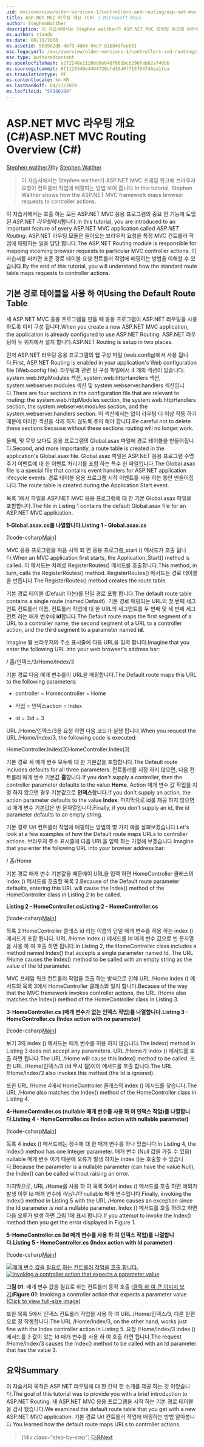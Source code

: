 ```yaml
---
uid: mvc/overview/older-versions-1/controllers-and-routing/asp-net-mvc-routing-overview-cs
title: ASP.NET MVC 라우팅 개요 (C#) | Microsoft Docs
author: StephenWalther
description: 이 자습서에서는 Stephen walther가 ASP.NET MVC 프레임 워크에 브라우저 요청이 컨트롤러 작업에 매핑하는 방법 보여 줍니다.
ms.author: riande
ms.date: 08/19/2008
ms.assetid: 5b39d2d5-4bf9-4d04-94c7-81b84dfeeb31
msc.legacyurl: /mvc/overview/older-versions-1/controllers-and-routing/asp-net-mvc-routing-overview-cs
msc.type: authoredcontent
ms.openlocfilehash: e2f2246e2126bd6e648f861bcb296fab62a748bb
ms.sourcegitcommit: 0f1119340e4464720cfd16d0ff15764746ea1fea
ms.translationtype: MT
ms.contentlocale: ko-KR
ms.lasthandoff: 04/17/2019
ms.locfileid: "59380108"
---
```

# <a name="aspnet-mvc-routing-overview-c"></a><span data-ttu-id="cdda2-103">ASP.NET MVC 라우팅 개요(C#)</span><span class="sxs-lookup"><span data-stu-id="cdda2-103">ASP.NET MVC Routing Overview (C#)</span></span>

<span data-ttu-id="cdda2-104">[Stephen walther가](https://github.com/StephenWalther)</span><span class="sxs-lookup"><span data-stu-id="cdda2-104">by [Stephen Walther](https://github.com/StephenWalther)</span></span>

> <span data-ttu-id="cdda2-105">이 자습서에서는 Stephen walther가 ASP.NET MVC 프레임 워크에 브라우저 요청이 컨트롤러 작업에 매핑하는 방법 보여 줍니다.</span><span class="sxs-lookup"><span data-stu-id="cdda2-105">In this tutorial, Stephen Walther shows how the ASP.NET MVC framework maps browser requests to controller actions.</span></span>


<span data-ttu-id="cdda2-106">이 자습서에서는 호출 하는 모든 ASP.NET MVC 응용 프로그램의 중요 한 기능에 도입 된 *ASP.NET 라우팅에서*합니다.</span><span class="sxs-lookup"><span data-stu-id="cdda2-106">In this tutorial, you are introduced to an important feature of every ASP.NET MVC application called *ASP.NET Routing*.</span></span> <span data-ttu-id="cdda2-107">ASP.NET 라우팅 모듈은 들어오는 브라우저 요청을 특정 MVC 컨트롤러 작업에 매핑하는 일을 담당 합니다.</span><span class="sxs-lookup"><span data-stu-id="cdda2-107">The ASP.NET Routing module is responsible for mapping incoming browser requests to particular MVC controller actions.</span></span> <span data-ttu-id="cdda2-108">이 자습서를 마치면 표준 경로 테이블 요청 컨트롤러 작업에 매핑하는 방법을 이해할 수 있습니다.</span><span class="sxs-lookup"><span data-stu-id="cdda2-108">By the end of this tutorial, you will understand how the standard route table maps requests to controller actions.</span></span>

## <a name="using-the-default-route-table"></a><span data-ttu-id="cdda2-109">기본 경로 테이블을 사용 하 여</span><span class="sxs-lookup"><span data-stu-id="cdda2-109">Using the Default Route Table</span></span>

<span data-ttu-id="cdda2-110">새 ASP.NET MVC 응용 프로그램을 만들 때 응용 프로그램이 ASP.NET 라우팅을 사용 하도록 이미 구성 됩니다.</span><span class="sxs-lookup"><span data-stu-id="cdda2-110">When you create a new ASP.NET MVC application, the application is already configured to use ASP.NET Routing.</span></span> <span data-ttu-id="cdda2-111">ASP.NET 라우팅이 두 위치에서 설치 합니다.</span><span class="sxs-lookup"><span data-stu-id="cdda2-111">ASP.NET Routing is setup in two places.</span></span>

<span data-ttu-id="cdda2-112">먼저 ASP.NET 라우팅 응용 프로그램의 웹 구성 파일 (web.config)에서 사용 됩니다.</span><span class="sxs-lookup"><span data-stu-id="cdda2-112">First, ASP.NET Routing is enabled in your application's Web configuration file (Web.config file).</span></span> <span data-ttu-id="cdda2-113">라우팅과 관련 된 구성 파일에서 4 개의 섹션이 있습니다: system.web.httpModules 섹션, system.web.httpHandlers 섹션, system.webserver.modules 섹션 및 system.webserver.handlers 섹션입니다.</span><span class="sxs-lookup"><span data-stu-id="cdda2-113">There are four sections in the configuration file that are relevant to routing: the system.web.httpModules section, the system.web.httpHandlers section, the system.webserver.modules section, and the system.webserver.handlers section.</span></span> <span data-ttu-id="cdda2-114">이 섹션에서는 없이 라우팅 더 이상 작동 하기 때문에 이러한 섹션을 삭제 하지 않도록 주의 해야 합니다.</span><span class="sxs-lookup"><span data-stu-id="cdda2-114">Be careful not to delete these sections because without these sections routing will no longer work.</span></span>

<span data-ttu-id="cdda2-115">둘째, 및 무엇 보다도 응용 프로그램의 Global.asax 파일에 경로 테이블을 만들어집니다.</span><span class="sxs-lookup"><span data-stu-id="cdda2-115">Second, and more importantly, a route table is created in the application's Global.asax file.</span></span> <span data-ttu-id="cdda2-116">Global.asax 파일은 ASP.NET 응용 프로그램 수명 주기 이벤트에 대 한 이벤트 처리기를 포함 하는 특수 한 파일입니다.</span><span class="sxs-lookup"><span data-stu-id="cdda2-116">The Global.asax file is a special file that contains event handlers for ASP.NET application lifecycle events.</span></span> <span data-ttu-id="cdda2-117">경로 테이블 응용 프로그램 시작 이벤트를 사용 하는 동안 만들어집니다.</span><span class="sxs-lookup"><span data-stu-id="cdda2-117">The route table is created during the Application Start event.</span></span>

<span data-ttu-id="cdda2-118">목록 1에서 파일을 ASP.NET MVC 응용 프로그램에 대 한 기본 Global.asax 파일을 포함합니다.</span><span class="sxs-lookup"><span data-stu-id="cdda2-118">The file in Listing 1 contains the default Global.asax file for an ASP.NET MVC application.</span></span>

<span data-ttu-id="cdda2-119">**1-Global.asax.cs를 나열합니다.**</span><span class="sxs-lookup"><span data-stu-id="cdda2-119">**Listing 1 - Global.asax.cs**</span></span>

[!code-csharp[Main](asp-net-mvc-routing-overview-cs/samples/sample1.cs)]

<span data-ttu-id="cdda2-120">MVC 응용 프로그램을 처음 시작 되 면 응용 프로그램\_start () 메서드가 호출 됩니다.</span><span class="sxs-lookup"><span data-stu-id="cdda2-120">When an MVC application first starts, the Application\_Start() method is called.</span></span> <span data-ttu-id="cdda2-121">이 메서드는 차례로 RegisterRoutes() 메서드를 호출합니다.</span><span class="sxs-lookup"><span data-stu-id="cdda2-121">This method, in turn, calls the RegisterRoutes() method.</span></span> <span data-ttu-id="cdda2-122">RegisterRoutes() 메서드는 경로 테이블을 만듭니다.</span><span class="sxs-lookup"><span data-stu-id="cdda2-122">The RegisterRoutes() method creates the route table.</span></span>

<span data-ttu-id="cdda2-123">기본 경로 테이블 (Default 라는)를 단일 경로 포함 합니다.</span><span class="sxs-lookup"><span data-stu-id="cdda2-123">The default route table contains a single route (named Default).</span></span> <span data-ttu-id="cdda2-124">기본 경로 매핑되는 URL의 첫 번째 세그먼트 컨트롤러 이름, 컨트롤러 작업에 대 한 URL의 세그먼트를 두 번째 및 세 번째 세그먼트 라는 매개 변수에 **id**합니다.</span><span class="sxs-lookup"><span data-stu-id="cdda2-124">The Default route maps the first segment of a URL to a controller name, the second segment of a URL to a controller action, and the third segment to a parameter named **id**.</span></span>

<span data-ttu-id="cdda2-125">Imagine 웹 브라우저의 주소 표시줄에 다음 URL을 입력 합니다.</span><span class="sxs-lookup"><span data-stu-id="cdda2-125">Imagine that you enter the following URL into your web browser's address bar:</span></span>

<span data-ttu-id="cdda2-126">/ 홈/인덱스/3</span><span class="sxs-lookup"><span data-stu-id="cdda2-126">/Home/Index/3</span></span>

<span data-ttu-id="cdda2-127">기본 경로 다음 매개 변수를이 URL을 매핑합니다.</span><span class="sxs-lookup"><span data-stu-id="cdda2-127">The Default route maps this URL to the following parameters:</span></span>

- <span data-ttu-id="cdda2-128">controller = Home</span><span class="sxs-lookup"><span data-stu-id="cdda2-128">controller = Home</span></span>

- <span data-ttu-id="cdda2-129">작업 = 인덱스</span><span class="sxs-lookup"><span data-stu-id="cdda2-129">action = Index</span></span>

- <span data-ttu-id="cdda2-130">id = 3</span><span class="sxs-lookup"><span data-stu-id="cdda2-130">id = 3</span></span>

<span data-ttu-id="cdda2-131">URL /Home/인덱스/3을 요청 하면 다음 코드가 실행 됩니다.</span><span class="sxs-lookup"><span data-stu-id="cdda2-131">When you request the URL /Home/Index/3, the following code is executed:</span></span>

<span data-ttu-id="cdda2-132">HomeController.Index(3)</span><span class="sxs-lookup"><span data-stu-id="cdda2-132">HomeController.Index(3)</span></span>

<span data-ttu-id="cdda2-133">기본 경로 세 매개 변수 모두에 대 한 기본값을 포함합니다.</span><span class="sxs-lookup"><span data-stu-id="cdda2-133">The Default route includes defaults for all three parameters.</span></span> <span data-ttu-id="cdda2-134">컨트롤러를 지정 하지 않으면, 다음 컨트롤러 매개 변수 기본값 **홈**합니다.</span><span class="sxs-lookup"><span data-stu-id="cdda2-134">If you don't supply a controller, then the controller parameter defaults to the value **Home**.</span></span> <span data-ttu-id="cdda2-135">Action 매개 변수 값 작업을 지정 하지 않으면 경우 기본값으로 **인덱스**합니다.</span><span class="sxs-lookup"><span data-stu-id="cdda2-135">If you don't supply an action, the action parameter defaults to the value **Index**.</span></span> <span data-ttu-id="cdda2-136">마지막으로 id를 제공 하지 않으면 id 매개 변수 기본값은 빈 문자열입니다.</span><span class="sxs-lookup"><span data-stu-id="cdda2-136">Finally, if you don't supply an id, the id parameter defaults to an empty string.</span></span>

<span data-ttu-id="cdda2-137">기본 경로 Url 컨트롤러 작업에 매핑하는 방법의 몇 가지 예를 살펴보겠습니다.</span><span class="sxs-lookup"><span data-stu-id="cdda2-137">Let's look at a few examples of how the Default route maps URLs to controller actions.</span></span> <span data-ttu-id="cdda2-138">브라우저 주소 표시줄에 다음 URL을 입력 하는 가정해 보겠습니다.</span><span class="sxs-lookup"><span data-stu-id="cdda2-138">Imagine that you enter the following URL into your browser address bar:</span></span>

<span data-ttu-id="cdda2-139">/ 홈</span><span class="sxs-lookup"><span data-stu-id="cdda2-139">/Home</span></span>

<span data-ttu-id="cdda2-140">기본 경로 매개 변수 기본값을 때문에이 URL을 입력 하면 HomeController 클래스의 index () 메서드를 호출할 목록 2.</span><span class="sxs-lookup"><span data-stu-id="cdda2-140">Because of the Default route parameter defaults, entering this URL will cause the Index() method of the HomeController class in Listing 2 to be called.</span></span>

<span data-ttu-id="cdda2-141">**Listing 2 - HomeController.cs**</span><span class="sxs-lookup"><span data-stu-id="cdda2-141">**Listing 2 - HomeController.cs**</span></span>

[!code-csharp[Main](asp-net-mvc-routing-overview-cs/samples/sample2.cs)]

<span data-ttu-id="cdda2-142">목록 2 HomeController 클래스 id 라는 이름의 단일 매개 변수를 허용 하는 index () 메서드가 포함 됩니다. URL /Home index () 메서드를 Id 매개 변수 값으로 빈 문자열을 사용 하 여 호출 하면 됩니다.</span><span class="sxs-lookup"><span data-stu-id="cdda2-142">In Listing 2, the HomeController class includes a method named Index() that accepts a single parameter named Id. The URL /Home causes the Index() method to be called with an empty string as the value of the Id parameter.</span></span>

<span data-ttu-id="cdda2-143">MVC 프레임 워크 컨트롤러 작업을 호출 하는 방식으로 인해 URL /Home index () 메서드의 목록 3에서 HomeController 클래스와 일치 합니다.</span><span class="sxs-lookup"><span data-stu-id="cdda2-143">Because of the way that the MVC framework invokes controller actions, the URL /Home also matches the Index() method of the HomeController class in Listing 3.</span></span>

<span data-ttu-id="cdda2-144">**3-HomeController.cs (매개 변수가 없는 인덱스 작업)를 나열합니다.**</span><span class="sxs-lookup"><span data-stu-id="cdda2-144">**Listing 3 - HomeController.cs (Index action with no parameter)**</span></span>

[!code-csharp[Main](asp-net-mvc-routing-overview-cs/samples/sample3.cs)]

<span data-ttu-id="cdda2-145">보기 3의 index () 메서드는 매개 변수를 허용 하지 않습니다.</span><span class="sxs-lookup"><span data-stu-id="cdda2-145">The Index() method in Listing 3 does not accept any parameters.</span></span> <span data-ttu-id="cdda2-146">URL /Home가 index () 메서드를 호출 하면 됩니다.</span><span class="sxs-lookup"><span data-stu-id="cdda2-146">The URL /Home will cause this Index() method to be called.</span></span> <span data-ttu-id="cdda2-147">또한 URL /Home/인덱스/3 (Id 무시 됨)이이 메서드를 호출 합니다.</span><span class="sxs-lookup"><span data-stu-id="cdda2-147">The URL /Home/Index/3 also invokes this method (the Id is ignored).</span></span>

<span data-ttu-id="cdda2-148">또한 URL /Home 4에서 HomeController 클래스의 index () 메서드를 찾습니다.</span><span class="sxs-lookup"><span data-stu-id="cdda2-148">The URL /Home also matches the Index() method of the HomeController class in Listing 4.</span></span>

<span data-ttu-id="cdda2-149">**4-HomeController.cs (nullable 매개 변수를 사용 하 여 인덱스 작업)를 나열합니다.**</span><span class="sxs-lookup"><span data-stu-id="cdda2-149">**Listing 4 - HomeController.cs (Index action with nullable parameter)**</span></span>

[!code-csharp[Main](asp-net-mvc-routing-overview-cs/samples/sample4.cs)]

<span data-ttu-id="cdda2-150">목록 4 index () 메서드에는 정수에 대 한 매개 변수를 하나 있습니다.</span><span class="sxs-lookup"><span data-stu-id="cdda2-150">In Listing 4, the Index() method has one Integer parameter.</span></span> <span data-ttu-id="cdda2-151">매개 변수 (Null 값을 가질 수 있음) nullable 매개 변수 이기 때문에 오류가 발생 하지는 index ()는 호출할 수 있습니다.</span><span class="sxs-lookup"><span data-stu-id="cdda2-151">Because the parameter is a nullable parameter (can have the value Null), the Index() can be called without raising an error.</span></span>

<span data-ttu-id="cdda2-152">마지막으로, URL /Home를 사용 하 여 목록 5에서 index () 메서드를 호출 하면 예외가 발생 이후 Id 매개 변수에 *아닙니다* nullable 매개 변수입니다.</span><span class="sxs-lookup"><span data-stu-id="cdda2-152">Finally, invoking the Index() method in Listing 5 with the URL /Home causes an exception since the Id parameter *is not* a nullable parameter.</span></span> <span data-ttu-id="cdda2-153">Index () 메서드를 호출 하려고 하면 다음 오류가 발생 하면 그림 1에 표시 합니다.</span><span class="sxs-lookup"><span data-stu-id="cdda2-153">If you attempt to invoke the Index() method then you get the error displayed in Figure 1.</span></span>

<span data-ttu-id="cdda2-154">**5-HomeController.cs (Id 매개 변수를 사용 하 여 인덱스 작업)를 나열합니다.**</span><span class="sxs-lookup"><span data-stu-id="cdda2-154">**Listing 5 - HomeController.cs (Index action with Id parameter)**</span></span>

[!code-csharp[Main](asp-net-mvc-routing-overview-cs/samples/sample5.cs)]


<span data-ttu-id="cdda2-155">[![매개 변수 값을 필요로 하는 컨트롤러 작업을 호출 합니다.](asp-net-mvc-routing-overview-cs/_static/image1.jpg)](asp-net-mvc-routing-overview-cs/_static/image1.png)</span><span class="sxs-lookup"><span data-stu-id="cdda2-155">[![Invoking a controller action that expects a parameter value](asp-net-mvc-routing-overview-cs/_static/image1.jpg)](asp-net-mvc-routing-overview-cs/_static/image1.png)</span></span>

<span data-ttu-id="cdda2-156">**그림 01**: 매개 변수 값을 필요로 하는 컨트롤러 동작 호출 ([클릭 하 여 큰 이미지 보기](asp-net-mvc-routing-overview-cs/_static/image2.png))</span><span class="sxs-lookup"><span data-stu-id="cdda2-156">**Figure 01**: Invoking a controller action that expects a parameter value ([Click to view full-size image](asp-net-mvc-routing-overview-cs/_static/image2.png))</span></span>


<span data-ttu-id="cdda2-157">또한 목록 5에서 인덱스 컨트롤러 작업을 사용 하 여 URL /Home/인덱스/3, 다른 한편으로 잘 작동합니다.</span><span class="sxs-lookup"><span data-stu-id="cdda2-157">The URL /Home/Index/3, on the other hand, works just fine with the Index controller action in Listing 5.</span></span> <span data-ttu-id="cdda2-158">요청 /Home/Index/3 index () 메서드를 3 값이 있는 Id 매개 변수를 사용 하 여 호출 하면 됩니다.</span><span class="sxs-lookup"><span data-stu-id="cdda2-158">The request /Home/Index/3 causes the Index() method to be called with an Id parameter that has the value 3.</span></span>

## <a name="summary"></a><span data-ttu-id="cdda2-159">요약</span><span class="sxs-lookup"><span data-stu-id="cdda2-159">Summary</span></span>

<span data-ttu-id="cdda2-160">이 자습서의 목적은 ASP.NET 라우팅에 대 한 간략 한 소개를 제공 하는 것 이었습니다.</span><span class="sxs-lookup"><span data-stu-id="cdda2-160">The goal of this tutorial was to provide you with a brief introduction to ASP.NET Routing.</span></span> <span data-ttu-id="cdda2-161">새 ASP.NET MVC 응용 프로그램을 시작 하는 기본 경로 테이블을 검사 했습니다.</span><span class="sxs-lookup"><span data-stu-id="cdda2-161">We examined the default route table that you get with a new ASP.NET MVC application.</span></span> <span data-ttu-id="cdda2-162">기본 경로 Url 컨트롤러 작업에 매핑하는 방법 알아봅니다.</span><span class="sxs-lookup"><span data-stu-id="cdda2-162">You learned how the default route maps URLs to controller actions.</span></span>

> [!div class="step-by-step"]
> [<span data-ttu-id="cdda2-163">다음</span><span class="sxs-lookup"><span data-stu-id="cdda2-163">Next</span></span>](understanding-action-filters-cs.md)
